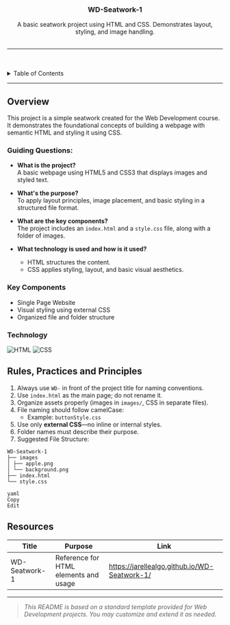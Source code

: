 <a name="readme-top"></a>

<br/>

<br />
<div align="center">
  <a href="https://github.com/Jarellealgo">
    <!-- You can add your own logo here -->
    <!-- <img src="./assets/img/your_logo.png" alt="Logo" width="130" height="100"> -->
  </a>

  <h3 align="center">WD-Seatwork-1</h3>
</div>

<div align="center">
  A basic seatwork project using HTML and CSS. Demonstrates layout, styling, and image handling.
</div>

<br/>



---

<br />
<br />

<details>
  <summary>Table of Contents</summary>
  <ol>
    <li>
      <a href="#overview">Overview</a>
      <ol>
        <li><a href="#key-components">Key Components</a></li>
        <li><a href="#technology">Technology</a></li>
      </ol>
    </li>
    <li><a href="#rules-practices-and-principles">Rules, Practices and Principles</a></li>
    <li><a href="#resources">Resources</a></li>
  </ol>
</details>

---

## Overview

This project is a simple seatwork created for the Web Development course. It demonstrates the foundational concepts of building a webpage with semantic HTML and styling it using CSS.

### Guiding Questions:
- **What is the project?**  
  A basic webpage using HTML5 and CSS3 that displays images and styled text.
  
- **What's the purpose?**  
  To apply layout principles, image placement, and basic styling in a structured file format.

- **What are the key components?**  
  The project includes an `index.html` and a `style.css` file, along with a folder of images.

- **What technology is used and how is it used?**  
  - HTML structures the content.
  - CSS applies styling, layout, and basic visual aesthetics.

### Key Components

- Single Page Website
- Visual styling using external CSS
- Organized file and folder structure

### Technology

![HTML](https://img.shields.io/badge/HTML-E34F26?style=for-the-badge&logo=html5&logoColor=white)
![CSS](https://img.shields.io/badge/CSS-1572B6?style=for-the-badge&logo=css3&logoColor=white)

## Rules, Practices and Principles

1. Always use `WD-` in front of the project title for naming conventions.
2. Use `index.html` as the main page; do not rename it.
3. Organize assets properly (images in `images/`, CSS in separate files).
4. File naming should follow camelCase:
   - Example: `buttonStyle.css`
5. Use only **external CSS**—no inline or internal styles.
6. Folder names must describe their purpose.
7. Suggested File Structure:
```
WD-Seatwork-1
├── images
│ ├── apple.png
│ └── background.png
├── index.html
└── style.css

yaml
Copy
Edit
```

## Resources

| Title | Purpose | Link |
|-------|---------|------|
| WD-Seatwork-1 | Reference for HTML elements and usage | https://jarellealgo.github.io/WD-Seatwork-1/ | Demonstrate my skills about making headers and footers

---

> _This README is based on a standard template provided for Web Development projects. You may customize and extend it as needed._

